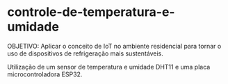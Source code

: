 # controle-de-temperatura-e-umidade

OBJETIVO:
Aplicar o conceito de IoT no ambiente residencial para tornar o uso de dispositivos de refrigeração mais sustentáveis.

Utilização de um sensor de temperatura e umidade DHT11 e uma placa microcontroladora ESP32.
